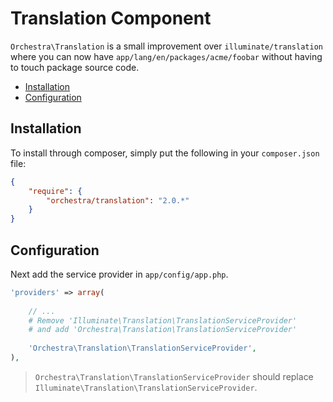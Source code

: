 Translation Component
==============

`Orchestra\Translation` is a small improvement over `illuminate/translation` where you can now have `app/lang/en/packages/acme/foobar` without having to touch package source code.

* [Installation](#installation)
* [Configuration](#configuration)

## Installation

To install through composer, simply put the following in your `composer.json` file:

```json
{
	"require": {
		"orchestra/translation": "2.0.*"
	}
}
```

## Configuration

Next add the service provider in `app/config/app.php`.

```php
'providers' => array(
	
	// ...
	# Remove 'Illuminate\Translation\TranslationServiceProvider' 
	# and add 'Orchestra\Translation\TranslationServiceProvider'
	
	'Orchestra\Translation\TranslationServiceProvider',
),
```

> `Orchestra\Translation\TranslationServiceProvider` should replace `Illuminate\Translation\TranslationServiceProvider`.
